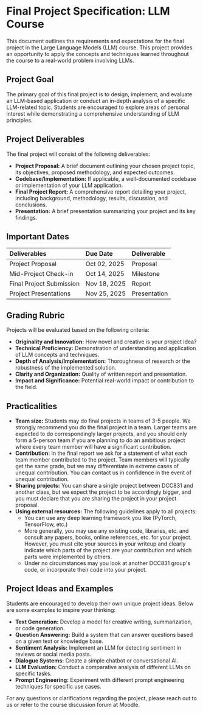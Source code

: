 # Final Project Specification: LLM Course

This document outlines the requirements and expectations for the final project in the Large Language Models (LLM) course. This project provides an opportunity to apply the concepts and techniques learned throughout the course to a real-world problem involving LLMs.

## Project Goal

The primary goal of this final project is to design, implement, and evaluate an LLM-based application or conduct an in-depth analysis of a specific LLM-related topic. Students are encouraged to explore areas of personal interest while demonstrating a comprehensive understanding of LLM principles.

## Project Deliverables

The final project will consist of the following deliverables:

- **Project Proposal:** A brief document outlining your chosen project topic, its objectives, proposed methodology, and expected outcomes.
- **Codebase/Implementation:** If applicable, a well-documented codebase or implementation of your LLM application.
- **Final Project Report:** A comprehensive report detailing your project, including background, methodology, results, discussion, and conclusions.
- **Presentation:** A brief presentation summarizing your project and its key findings.

## Important Dates

| Deliverables             | Due Date     | Deliverable  |
| :----------------------- | :----------- | :----------- |
| Project Proposal         | Oct 02, 2025 | Proposal     |
| Mid-Project Check-in     | Oct 14, 2025 | Milestone    |
| Final Project Submission | Nov 18, 2025 | Report       |
| Project Presentations    | Nov 25, 2025 | Presentation |

## Grading Rubric

Projects will be evaluated based on the following criteria:

- **Originality and Innovation:** How novel and creative is your project idea?
- **Technical Proficiency:** Demonstration of understanding and application of LLM concepts and techniques.
- **Depth of Analysis/Implementation:** Thoroughness of research or the robustness of the implemented solution.
- **Clarity and Organization:** Quality of written report and presentation.
- **Impact and Significance:** Potential real-world impact or contribution to the field.

## Practicalities

- **Team size:** Students may do final projects in teams of 3-5 people. We strongly recommend you do the final project in a team. Larger teams are expected to do correspondingly larger projects, and you should only form a 5-person team if you are planning to do an ambitious project where every team member will have a significant contribution.
- **Contribution:** In the final report we ask for a statement of what each team member contributed to the project. Team members will typically get the same grade, but we may differentiate in extreme cases of unequal contribution. You can contact us in confidence in the event of unequal contribution.
- **Sharing projects:** You can share a single project between DCC831 and another class, but we expect the project to be accordingly bigger, and you must declare that you are sharing the project in your project proposal.
- **Using external resources:** The following guidelines apply to all projects:
  - You can use any deep learning framework you like (PyTorch, TensorFlow, etc.)
  - More generally, you may use any existing code, libraries, etc. and consult any papers, books, online references, etc. for your project. However, you must cite your sources in your writeup and clearly indicate which parts of the project are your contribution and which parts were implemented by others.
  - Under no circumstances may you look at another DCC831 group's code, or incorporate their code into your project.

## Project Ideas and Examples

Students are encouraged to develop their own unique project ideas. Below are some examples to inspire your thinking:

- **Text Generation:** Develop a model for creative writing, summarization, or code generation.
- **Question Answering:** Build a system that can answer questions based on a given text or knowledge base.
- **Sentiment Analysis:** Implement an LLM for detecting sentiment in reviews or social media posts.
- **Dialogue Systems:** Create a simple chatbot or conversational AI.
- **LLM Evaluation:** Conduct a comparative analysis of different LLMs on specific tasks.
- **Prompt Engineering:** Experiment with different prompt engineering techniques for specific use cases.

For any questions or clarifications regarding the project, please reach out to us or refer to the course discussion forum at Moodle.
